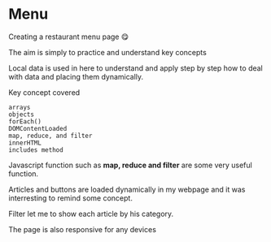 # Menu

Creating a restaurant menu page 😋

The aim is simply to practice and understand key concepts

Local data is used in here to understand and apply step by step how to deal with data and placing them dynamically.

Key concept covered 

    arrays
    objects
    forEach()
    DOMContentLoaded
    map, reduce, and filter
    innerHTML
    includes method

Javascript function such as **map, reduce and filter** are some very useful function.

Articles and buttons are loaded dynamically in my webpage and it was interresting to remind some concept.

Filter let me to show each article by his category.

The page is also responsive for any devices
